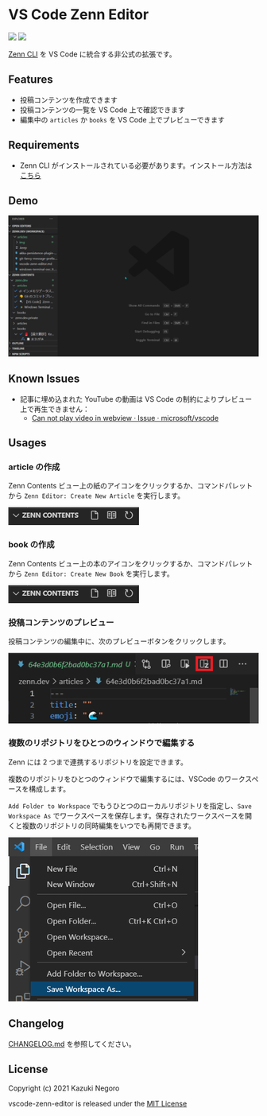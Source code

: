 # VS Code Zenn Editor

[![](https://img.shields.io/visual-studio-marketplace/v/negokaz.zenn-editor.svg)](https://marketplace.visualstudio.com/items?itemName=negokaz.zenn-editor) [![](https://img.shields.io/visual-studio-marketplace/i/negokaz.zenn-editor)](https://marketplace.visualstudio.com/items?itemName=negokaz.zenn-editor)

[Zenn CLI](https://zenn.dev/zenn/articles/install-zenn-cli) を VS Code に統合する非公式の拡張です。

## Features

- 投稿コンテンツを作成できます
- 投稿コンテンツの一覧を VS Code 上で確認できます
- 編集中の `articles` か `books` を VS Code 上でプレビューできます

## Requirements

- Zenn CLI がインストールされている必要があります。インストール方法は [こちら](https://zenn.dev/zenn/articles/install-zenn-cli)

## Demo

![demo](docs/images/demo.gif)

## Known Issues

- 記事に埋め込まれた YouTube の動画は VS Code の制約によりプレビュー上で再生できません：
    - [Can not play video in webview · Issue · microsoft/vscode](https://github.com/microsoft/vscode/issues/54097)

## Usages

### article の作成

Zenn Contents ビュー上の紙のアイコンをクリックするか、コマンドパレットから `Zenn Editor: Create New Article` を実行します。

![](docs/images/tree-view-commands.png)

### book の作成

Zenn Contents ビュー上の本のアイコンをクリックするか、コマンドパレットから `Zenn Editor: Create New Book` を実行します。

![](docs/images/tree-view-commands.png)

### 投稿コンテンツのプレビュー

投稿コンテンツの編集中に、次のプレビューボタンをクリックします。

![](docs/images/preview-button.png)

### 複数のリポジトリをひとつのウィンドウで編集する

Zenn には 2 つまで連携するリポジトリを設定できます。

複数のリポジトリをひとつのウィンドウで編集するには、VSCode のワークスペースを構成します。

`Add Folder to Workspace` でもうひとつのローカルリポジトリを指定し、`Save Workspace As` でワークスペースを保存します。保存されたワークスペースを開くと複数のリポジトリの同時編集をいつでも再開できます。

![](docs/images/create-workspace.png)

## Changelog

[CHANGELOG.md](CHANGELOG.md) を参照してください。

## License

Copyright (c) 2021 Kazuki Negoro

vscode-zenn-editor is released under the [MIT License](LICENSE)
